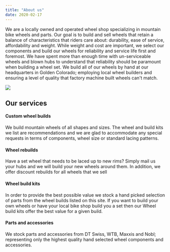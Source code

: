 ```yaml
---
title: "About us"
date: 2020-02-17
---
```


We are a locally owned and operated wheel shop specializing in mountain bike wheels and parts. Our goal is to build and sell wheels that retain a balance of characteristics that riders care about: durability, ease of service, affordability and weight. While weight and cost are important, we select our components and build our wheels for reliability and service life first and foremost. We have spent more than enough time with un-serviceable wheels and blown hubs to understand that reliability should be paramount when building a wheel set. We build all of our wheels by hand at our headquarters in Golden Colorado; employing local wheel builders and ensuring a level of quality that factory machine built wheels can't match.  

![](images/Carbon_wheel2-1-1024x681.jpeg)

## Our services

#### Custom wheel builds

We build mountain wheels of all shapes and sizes. The wheel and build kits we list are recommendations and we are glad to accommodate any special requests in terms of components, wheel size or standard lacing patterns.

#### Wheel rebuilds

Have a set wheel that needs to be laced up to new rims? Simply mail us your hubs and we will build your new wheels around them. In addition, we offer discount rebuilds for all wheels that we sell

#### Wheel build kits

In order to provide the best possible value we stock a hand picked selection of parts from the wheel builds listed on this site. If you want to build your own wheels or have your local bike shop build you a set then our Wheel build kits offer the best value for a given build.

#### Parts and accessories

We stock parts and accessories from DT Swiss, WTB, Maxxis and Nobl; representing only the highest quality hand selected wheel components and accessories.
